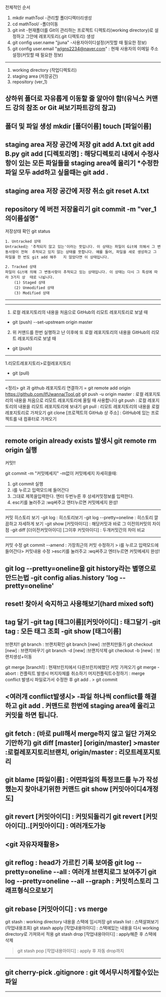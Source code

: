 전체적인 순서
1. mkdir mathTool -관리할 폴더디렉터리생성
2. cd mathTool/ -폴더이동
3. git init -현재폴더를 Git이 관리하는 프로젝트 디렉토리(working directory)로 설정하고 그안에 레포지토리(.git                디렉토리) 생성
4. git config user.name "jjuna" -사용자아이디설정(커밋할 때 필요한 정보)
5. git config user.email "wlgns2234@naver.com" : 현재 사용자의 이메일 주소 설정(커밋할 때 필요한 정보)
--------------------------------------------------------------------------------------------------------------------
1. working directory (작업디렉토리)
2. staging area (저장공간)
3. repository (ver_1)


상하위 폴더로 자유롭게 이동할 줄 알아야 함!(유닉스 커맨드 강의 참조 or Git 써보기파트강의 참고)
--------------------------------------------------------------------------------------------------------------------
폴더 및 파일 생성
	mkdir [폴더이름]
	touch [파일이름]
--------------------------------------------------------------------------------------------------------------------
staging area 저장 공간에 저장
	git add A.txt
	git add B.py
	git add [디렉토리명] : 해당디렉토리 내에서 수정사항이 있는 모든 파일들을 staging area에 올리기
	*수정한 파일 모두 add하고 싶을때는 git add .
-------------------------------------------------------------------------------------------------------------------- 
staging area 저장 공간에 저장 취소
	git reset A.txt
--------------------------------------------------------------------------------------------------------------------
repository 에 버전 저장올리기
	git commit -m "ver_1의이름설명"
--------------------------------------------------------------------------------------------------------------------
저장상태 확인
	git status 
            
	1. Untracked 상태
	Untracked는 '추적되지 않고 있는'이라는 뜻입니다. 이 상태는 파일이 Git에 의해서 그 변동사항이 전혀 	추적되고 있지 않는 상태를 뜻합니다. 예를 들어, 파일을 새로 생성하고 그 파일을 한 번도 git add 해주	지 않았다면 이 상태입니다.

	2. Tracked 상태
	파일이 Git에 의해 그 변동사항이 추적되고 있는 상태입니다. 이 상태는 다시 그 특성에 따라 3가지 상	태로 나뉩니다.
		(1) Staged 상태
		(2) Unmodified 상태
		(3) Modified 상태
--------------------------------------------------------------------------------------------------------------------
--------------------------------------------------------------------------------------------------------------------
1. 로컬 레포지토리의 내용을 처음으로 GitHub의 리모트 레포지토리로 보낼 때
- git (push) --set-upstream origin master
2. 위 커맨드를 한번 실행하고 난 이후에 또 로컬 레포지토리의 내용을 GitHub의 리모트 레포지토리로 보낼 때
- git (push)
--------------------------------------------------------------------------------------------------------------------
1.리모트레포지토리>로컬레포지토리
- git (pull)
--------------------------------------------------------------------------------------------------------------------
<정리>
git 과 github 레포지토리 연결하기 = git remote add origin https://github.com/IfUwanna/Tool.git
git push -u origin master : 로컬 레포지토리의 내용을 처음으로 리모트 레포지토리에 올릴 때 사용합니다
git push : 로컬 레포지토리의 내용을 리모트 레포지토리에 보내기 
git pull : 리모트 레포지토리의 내용을 로컬 레포지토리로 가져오기
git clone [프로젝트의 GitHub 상 주소] : GitHub에 있는 프로젝트를 내 컴퓨터로 가져오기

-------------
remote origin already exists 발생시
git remote rm origin  실행
--------------------------------------------------------------------------------------------------------------------
커밋!!

git commit -m "커밋메세지"
 -m없이 커밋메세지 자세히쓸때: 
1. git commit 실행
2. i를 누르고 입력모드에 들어간다
3. 그대로 제목을입력한다. 엔터 두번누른 후 상세커밋정보를 입력한다.
4. esc키를 눌러주고 :wq써주고 엔터누르면 커밋메세지 완성!

--------------------------------------------------------------------------------------------------------------------
커밋 히스토리 보기
-git log : 히스토리보기
-git log --pretty=oneline : 히스토리 깔끔하고 자세하게 보기
-git show [커밋아이디] : 해당커밋과 바로 그 이전의커밋의 차이점
-git diff [더이전커밋아이디] [그이후 커밋아이디] : 두개커밋간의 차이 비교

--------------------------------------------------------------------------------------------------------------------
커밋 수정
git commit --amend : 가장최근의 커밋 수정하기 > i를 누르고 입력모드에 들어간다> 커밋내용 수정 >esc키를 눌러주고 :wq써주고 엔터누르면 커밋메세지 완성!


git log --pretty=oneline을
git history라는 별명으로 만드는법
-git config alias.history 'log --pretty=oneline'
--------------------------------------------------------------------------------------------------------------------
reset! 찾아서 숙지하고 사용해보기(hard mixed soft)
--------------------------------------------------------------------------------------------------------------------
tag 달기
-git tag [태그이름][커밋아이디] : 태그달기
-git tag : 모든 태그 조회
-git show [태그이름]
--------------------------------------------------------------------------------------------------------------------
브랜치!!
git branch : 브랜치확인
git branch [new] :브랜치만들기
git checkout [new] : 브랜치바꾸기 
git branch -d [new] :브랜치삭제
git checkout -b [new] : 브랜치생성+이동

git merge [branch1] : 현재브린치에서 다른브린치에했던 커밋 가져오기
git merge -abort : 컨플릭트 발생시 머지자체를 취소하기
머지컨플릭트수정하기 : merge conflict 발생시 파일로가서 수정한 후 git add . > git commit

<여러개 conflict발생시>
-파일 하나씩 conflict를 해결하고 git add . 커맨드로 한번에 staging area에 올리고 커밋을 하면 됩니다.
--------------------------------------------------------------------------------------------------------------------
git fetch : (바로 pull해서 merge하지 않고 일단 가져오기만하기)
git diff [master] [origin/master] >master :로컬레포지토리브랜치, origin/master : 리모트레포지토리
--------------------------------------------------------------------------------------------------------------------
git blame [파일이름] : 어떤파일의 특정코드를 누가 작성했는지 찾아내기위한 커맨드
git show [커밋아이디4개정도]
--------------------------------------------------------------------------------------------------------------------
git revert [커밋아이디] : 커밋되돌리기
git revert [커밋아이디]..[커밋아이디] : 여러개도가능
--------------------------------------------------------------------------------------------------------------------


<git 자유자재활용>
--------------------------------------------------------------------------------------------------------------------
git reflog : head가 가르킨 기록 보여줌
git log --pretty=oneline --all : 여러개 브랜치로그 보여주기
git log --pretty=oneline --all --graph : 커밋히스토리 그래프형식으로보기
--------------------------------------------------------------------------------------------------------------------
git rebase [커밋아이디] : vs merge
--------------------------------------------------------------------------------------------------------------------
git stash : working directory 내용을 스택에 임시저장
git stash list : 스택살펴보기(작업내용조회)
git stash apply [작업내용아이디] : 스택에있는 내용을 다시 working directory로 가져와서 적용
git stash drop [작업내용아이디] : apply해준 후 스택에 삭제
>git stash pop [작업내용아이디] : apply 후 자동 drop까지
--------------------------------------------------------------------------------------------------------------------
git cherry-pick
.gitignore : git 에서무시하게할수있는 파일
--------------------------------------------------------------------------------------------------------------------

--------------------------------------------------------------------------------------------------------------------

